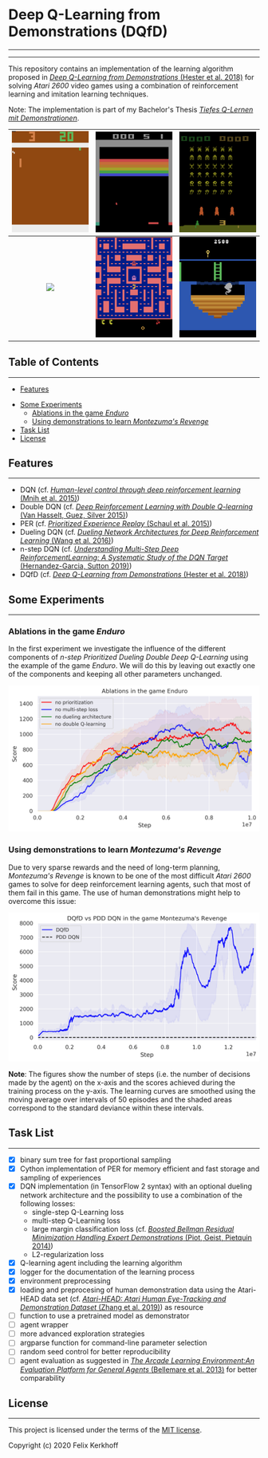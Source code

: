 # Deep Q-Learning from Demonstrations (DQfD)
---
---

This repository contains an implementation of the learning algorithm proposed in [*Deep Q-Learning from Demonstrations* (Hester et al. 2018)](https://arxiv.org/pdf/1704.03732.pdf) for solving *Atari 2600* video games using a combination of reinforcement learning and imitation learning techniques.

Note: The implementation is part of my Bachelor's Thesis [*Tiefes Q-Lernen mit Demonstrationen*](https://ins.uni-bonn.de/media/public/publication-media/BA_Skript_Felix_Kerkhoff.pdf).


| ![](figures/pong_score_21.gif) | ![](figures/breakout_score_851.gif) | ![](figures/spaceinvaders_score_2395.gif) |
| :---: | :---: | :---: |
| ![](figures/enduro_score_1815.gif) | ![](figures/mspacman_score_9270.gif) | ![](figures/montezuma_score_8000.gif)|

<!--| :---: | :---: | -->


## Table of Contents
---
* [Features](#features)
<!--* [Instructions](#instructions)
    * [Dependencies](#dependencies)
    * [Installation](#installation)
    * [Usage](#usage)-->
* [Some Experiments](#experiments)
    * [Ablations in the game *Enduro*](#enduroexp)
    * [Using demonstrations to learn *Montezuma's Revenge*](#montezumaexp)
* [Task List](#todo)
* [License](#license)

## Features <a name="features"></a>
---
* DQN (cf. [*Human-level control through deep reinforcement learning* (Mnih et al. 2015)](http://klab.tch.harvard.edu/academia/classes/BAI/pdfs/MnihEtAlHassibis15NatureControlDeepRL.pdf))
* Double DQN (cf. [*Deep Reinforcement Learning with Double Q-learning* (Van Hasselt, Guez, Silver 2015)](http://klab.tch.harvard.edu/academia/classes/BAI/pdfs/MnihEtAlHassibis15NatureControlDeepRL.pdf))
* PER (cf. [*Prioritized Experience Replay* (Schaul et al. 2015)](https://arxiv.org/pdf/1511.05952.pdf))
* Dueling DQN (cf. [*Dueling Network Architectures for Deep Reinforcement Learning* (Wang et al. 2016)](http://proceedings.mlr.press/v48/wangf16.pdf))
* n-step DQN (cf. [*Understanding Multi-Step Deep ReinforcementLearning: A Systematic Study of the DQN Target* (Hernandez-Garcia, Sutton 2019)](https://arxiv.org/pdf/1901.07510.pdf))
* DQfD (cf. [*Deep Q-Learning from Demonstrations* (Hester et al. 2018)](https://arxiv.org/pdf/1704.03732.pdf))

<!--## Instructions <a name="instructions"></a>
---
...

### Dependencies <a name="dependencies"></a>
* Python 3
* Tensorflow 2
* gym

### Installation <a name="installation"></a>
...

### Usage <a name="usage"></a>
... -->

## Some Experiments <a name="experiments"></a>
---
### Ablations in the game *Enduro* <a name="enduroexp"></a>
In the first experiment we investigate the influence of the different components of *n-step Prioritized Dueling Double Deep Q-Learning* using the example of the game *Enduro*. We will do this by leaving out exactly one of the components and keeping all other parameters unchanged.

![](figures/enduro_ablations.png)

### Using demonstrations to learn *Montezuma's Revenge* <a name="montezumaexp"></a>
Due to very sparse rewards and the need of long-term planning, *Montezuma's Revenge* is known to be one of the most difficult *Atari 2600* games to solve for deep reinforcement learning agents, such that most of them fail in this game. The use of human demonstrations might help to overcome this issue:

![](figures/montezuma_dqfd.png)

**Note**: The figures show the number of steps (i.e. the number of decisions made by the agent) on the x-axis and the scores achieved during the training process on the y-axis. The learning curves are smoothed using the moving average over intervals of 50 episodes and the shaded areas correspond to the standard deviance within these intervals.

## Task List <a name="todo"></a>
---
* [x] binary sum tree for fast proportional sampling
* [x] Cython implementation of PER for memory efficient and fast storage and sampling of experiences
* [x] DQN implementation (in TensorFlow 2 syntax) with an optional dueling network architecture and the possibility to use a combination of the following losses:
    * single-step Q-Learning loss
    * multi-step Q-Learning loss
    * large margin classification loss (cf. [*Boosted Bellman Residual Minimization Handling Expert Demonstrations* (Piot, Geist, Pietquin 2014)](http://www.lifl.fr/~pietquin/pdf/ECML_2014_OPMGBP.pdf))
    * L2-regularization loss
* [x] Q-learning agent including the learning algorithm
* [x] logger for the documentation of the learning process
* [x] environment preprocessing
* [x] loading and preprocesing of human demonstration data using the Atari-HEAD data set (cf. [*Atari-HEAD: Atari Human Eye-Tracking and Demonstration Dataset* (Zhang et al. 2019)](https://arxiv.org/pdf/1903.06754.pdf)) as resource
* [ ] function to use a pretrained model as demonstrator
* [ ] agent wrapper
* [ ] more advanced exploration strategies
* [ ] argparse function for command-line parameter selection
* [ ] random seed control for better reproducibility
* [ ] agent evaluation as suggested in [*The Arcade Learning Environment:An Evaluation Platform for General Agents* (Bellemare et al. 2013)](https://arxiv.org/pdf/1207.4708.pdf) for better comparability

## License <a name="license"></a>
---
This project is licensed under the terms of the [MIT license](LICENSE.md).

Copyright (c) 2020 Felix Kerkhoff

